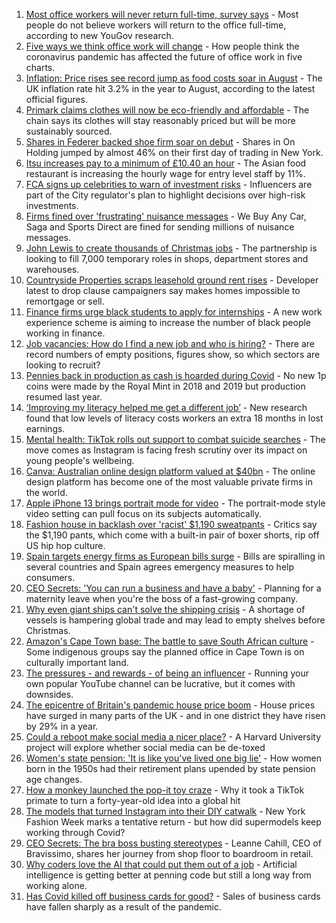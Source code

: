 1. [Most office workers will never return full-time, survey says](https://www.bbc.co.uk/news/business-58559179?at_medium=RSS&at_campaign=KARANGA) - Most people do not believe workers will return to the office full-time, according to new YouGov research.
2. [Five ways we think office work will change](https://www.bbc.co.uk/news/business-58574621?at_medium=RSS&at_campaign=KARANGA) - How people think the coronavirus pandemic has affected the future of office work in five charts.
3. [Inflation: Price rises see record jump as food costs soar in August](https://www.bbc.co.uk/news/business-58563417?at_medium=RSS&at_campaign=KARANGA) - The UK inflation rate hit 3.2% in the year to August, according to the latest official figures.
4. [Primark claims clothes will now be eco-friendly and affordable](https://www.bbc.co.uk/news/business-58575692?at_medium=RSS&at_campaign=KARANGA) - The chain says its clothes will stay reasonably priced but will be more sustainably sourced.
5. [Shares in Federer backed shoe firm soar on debut](https://www.bbc.co.uk/news/business-58579079?at_medium=RSS&at_campaign=KARANGA) - Shares in On Holding jumped by almost 46% on their first day of trading in New York.
6. [Itsu increases pay to a minimum of £10.40 an hour](https://www.bbc.co.uk/news/business-58575698?at_medium=RSS&at_campaign=KARANGA) - The Asian food restaurant is increasing the hourly wage for entry level staff by 11%.
7. [FCA signs up celebrities to warn of investment risks](https://www.bbc.co.uk/news/business-58572575?at_medium=RSS&at_campaign=KARANGA) - Influencers are part of the City regulator's plan to highlight decisions over high-risk investments.
8. [Firms fined over 'frustrating' nuisance messages](https://www.bbc.co.uk/news/business-58564072?at_medium=RSS&at_campaign=KARANGA) - We Buy Any Car, Saga and Sports Direct are fined for sending millions of nuisance messages.
9. [John Lewis to create thousands of Christmas jobs](https://www.bbc.co.uk/news/business-58570239?at_medium=RSS&at_campaign=KARANGA) - The partnership is looking to fill 7,000 temporary roles in shops, department stores and warehouses.
10. [Countryside Properties scraps leasehold ground rent rises](https://www.bbc.co.uk/news/business-58569020?at_medium=RSS&at_campaign=KARANGA) - Developer latest to drop clause campaigners say makes homes impossible to remortgage or sell.
11. [Finance firms urge black students to apply for internships](https://www.bbc.co.uk/news/uk-england-bristol-58559495?at_medium=RSS&at_campaign=KARANGA) - A new work experience scheme is aiming to increase the number of black people working in finance.
12. [Job vacancies: How do I find a new job and who is hiring?](https://www.bbc.co.uk/news/explainers-53685650?at_medium=RSS&at_campaign=KARANGA) - There are record numbers of empty positions, figures show, so which sectors are looking to recruit?
13. [Pennies back in production as cash is hoarded during Covid](https://www.bbc.co.uk/news/business-58560185?at_medium=RSS&at_campaign=KARANGA) - No new 1p coins were made by the Royal Mint in 2018 and 2019 but production resumed last year.
14. [‘Improving my literacy helped me get a different job’](https://www.bbc.co.uk/news/business-58517083?at_medium=RSS&at_campaign=KARANGA) - New research found that low levels of literacy costs workers an extra 18 months in lost earnings.
15. [Mental health: TikTok rolls out support to combat suicide searches](https://www.bbc.co.uk/news/business-58567192?at_medium=RSS&at_campaign=KARANGA) - The move comes as Instagram is facing fresh scrutiny over its impact on young people's wellbeing.
16. [Canva: Australian online design platform valued at $40bn](https://www.bbc.co.uk/news/world-australia-58567722?at_medium=RSS&at_campaign=KARANGA) - The online design platform has become one of the most valuable private firms in the world.
17. [Apple iPhone 13 brings portrait mode for video](https://www.bbc.co.uk/news/technology-58560011?at_medium=RSS&at_campaign=KARANGA) - The portrait-mode style video setting can pull focus on its subjects automatically.
18. [Fashion house in backlash over 'racist' $1,190 sweatpants](https://www.bbc.co.uk/news/business-58563242?at_medium=RSS&at_campaign=KARANGA) - Critics say the $1,190 pants, which come with a built-in pair of boxer shorts, rip off US hip hop culture.
19. [Spain targets energy firms as European bills surge](https://www.bbc.co.uk/news/world-europe-58556073?at_medium=RSS&at_campaign=KARANGA) - Bills are spiralling in several countries and Spain agrees emergency measures to help consumers.
20. [CEO Secrets: 'You can run a business and have a baby'](https://www.bbc.co.uk/news/business-58548789?at_medium=RSS&at_campaign=KARANGA) - Planning for a maternity leave when you're the boss of a fast-growing company.
21. [Why even giant ships can't solve the shipping crisis](https://www.bbc.co.uk/news/business-58479148?at_medium=RSS&at_campaign=KARANGA) - A shortage of vessels is hampering global trade and may lead to empty shelves before Christmas.
22. [Amazon's Cape Town base: The battle to save South African culture](https://www.bbc.co.uk/news/world-africa-58528348?at_medium=RSS&at_campaign=KARANGA) - Some indigenous groups say the planned office in Cape Town is on culturally important land.
23. [The pressures - and rewards - of being an influencer](https://www.bbc.co.uk/news/business-58487905?at_medium=RSS&at_campaign=KARANGA) - Running your own popular YouTube channel can be lucrative, but it comes with downsides.
24. [The epicentre of Britain's pandemic house price boom](https://www.bbc.co.uk/news/business-58502618?at_medium=RSS&at_campaign=KARANGA) - House prices have surged in many parts of the UK - and in one district they have risen by 29% in a year.
25. [Could a reboot make social media a nicer place?](https://www.bbc.co.uk/news/business-58501172?at_medium=RSS&at_campaign=KARANGA) - A Harvard University project will explore whether social media can be de-toxed
26. [Women's state pension: 'It is like you've lived one big lie'](https://www.bbc.co.uk/news/uk-england-essex-58502789?at_medium=RSS&at_campaign=KARANGA) - How women born in the 1950s had their retirement plans upended by state pension age changes.
27. [How a monkey launched the pop-it toy craze](https://www.bbc.co.uk/news/business-58408570?at_medium=RSS&at_campaign=KARANGA) - Why it took a TikTok primate to turn a forty-year-old idea into a global hit
28. [The models that turned Instagram into their DIY catwalk](https://www.bbc.co.uk/news/business-58474185?at_medium=RSS&at_campaign=KARANGA) - New York Fashion Week marks a tentative return - but how did supermodels keep working through Covid?
29. [CEO Secrets: The bra boss busting stereotypes](https://www.bbc.co.uk/news/business-58423705?at_medium=RSS&at_campaign=KARANGA) - Leanne Cahill, CEO of Bravissimo, shares her journey from shop floor to boardroom in retail.
30. [Why coders love the AI that could put them out of a job](https://www.bbc.co.uk/news/business-57914432?at_medium=RSS&at_campaign=KARANGA) - Artificial intelligence is getting better at penning code but still a long way from working alone.
31. [Has Covid killed off business cards for good?](https://www.bbc.co.uk/news/business-58419842?at_medium=RSS&at_campaign=KARANGA) - Sales of business cards have fallen sharply as a result of the pandemic.
